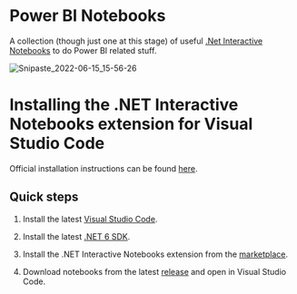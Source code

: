 # Power BI Notebooks

A collection (though just one at this stage) of useful [.Net Interactive Notebooks](https://github.com/dotnet/interactive#notebooks-with-net) to do Power BI related stuff.

![Snipaste_2022-06-15_15-56-26](https://user-images.githubusercontent.com/62320770/173783372-ae63bf77-f81b-4ef2-88bf-5344ec6b3696.png)

# Installing the .NET Interactive Notebooks extension for Visual Studio Code

Official installation instructions can be found [here](https://marketplace.visualstudio.com/items?itemName=ms-dotnettools.dotnet-interactive-vscode).

## Quick steps

1. Install the latest [Visual Studio Code](https://code.visualstudio.com/).

2. Install the latest [.NET 6 SDK](https://dotnet.microsoft.com/download/dotnet/6.0).

3. Install the .NET Interactive Notebooks extension from the [marketplace](https://marketplace.visualstudio.com/items?itemName=ms-dotnettools.dotnet-interactive-vscode).

4. Download notebooks from the latest [release](https://github.com/samaguire/PowerBINotebooks/releases) and open in Visual Studio Code.
